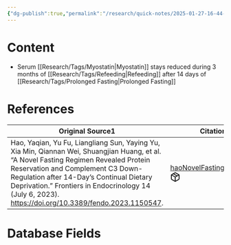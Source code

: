 ```yaml
---
{"dg-publish":true,"permalink":"/research/quick-notes/2025-01-27-16-44-38/","updated":"2025-01-28T18:56:10-05:00"}
---
```


# Content
- Serum [[Research/Tags/Myostatin\|Myostatin]] stays reduced during 3 months of [[Research/Tags/Refeeding\|Refeeding]] after 14 days of [[Research/Tags/Prolonged Fasting\|Prolonged Fasting]]
# References
<div><table class="dataview table-view-table"><thead class="table-view-thead"><tr class="table-view-tr-header"><th class="table-view-th"><span>Original Source</span><span class="dataview small-text">1</span></th><th class="table-view-th"><span>Citation Key</span></th></tr></thead><tbody class="table-view-tbody"><tr><td><span>Hao, Yaqian, Yu Fu, Liangliang Sun, Yaying Yu, Xia Min, Qiannan Wei, Shuangjian Huang, et al. “A Novel Fasting Regimen Revealed Protein Reservation and Complement C3 Down-Regulation after 14-Day’s Continual Dietary Deprivation.” Frontiers in Endocrinology 14 (July 6, 2023). <a rel="noopener nofollow" class="external-link" href="https://doi.org/10.3389/fendo.2023.1150547" target="_blank">https://doi.org/10.3389/fendo.2023.1150547</a>.</span></td><td><span><a data-tooltip-position="top" aria-label="Research/Evidence Sources/haoNovelFastingRegimen2023.md" data-href="Research/Evidence Sources/haoNovelFastingRegimen2023.md" href="Research/Evidence Sources/haoNovelFastingRegimen2023.md" class="internal-link" target="_blank" rel="noopener nofollow" fileclass-name="Research Links">haoNovelFastingRegimen2023</a><a class="metadata-menu fileclass-icon"><svg xmlns="http://www.w3.org/2000/svg" width="24" height="24" viewBox="0 0 24 24" fill="none" stroke="currentColor" stroke-width="2" stroke-linecap="round" stroke-linejoin="round" class="svg-icon lucide-package"><path d="m7.5 4.27 9 5.15"></path><path d="M21 8a2 2 0 0 0-1-1.73l-7-4a2 2 0 0 0-2 0l-7 4A2 2 0 0 0 3 8v8a2 2 0 0 0 1 1.73l7 4a2 2 0 0 0 2 0l7-4A2 2 0 0 0 21 16Z"></path><path d="m3.3 7 8.7 5 8.7-5"></path><path d="M12 22V12"></path></svg></a></span></td></tr></tbody></table></div>

# Database Fields
